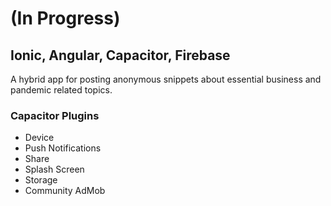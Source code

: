 # (In Progress)


## Ionic, Angular, Capacitor, Firebase
A hybrid app for posting anonymous snippets about essential business and pandemic related topics.


### Capacitor Plugins
- Device
- Push Notifications
- Share
- Splash Screen
- Storage
- Community AdMob

